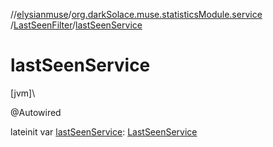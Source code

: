 //[elysianmuse](../../../index.md)/[org.darkSolace.muse.statisticsModule.service](../index.md)
/[LastSeenFilter](index.md)/[lastSeenService](last-seen-service.md)

# lastSeenService

[jvm]\

@Autowired

lateinit var [lastSeenService](last-seen-service.md): [LastSeenService](../-last-seen-service/index.md)
